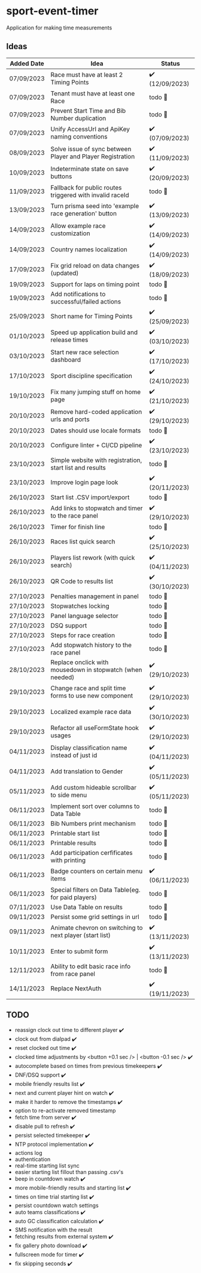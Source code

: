 # sport-event-timer

Application for making time measurements

## Ideas

| Added Date | Idea                                                       | Status                          |
| ---------- | ---------------------------------------------------------- | ------------------------------- |
| 07/09/2023 | Race must have at least 2 Timing Points                    | :heavy_check_mark: (12/09/2023) |
| 07/09/2023 | Tenant must have at least one Race                         | todo :date:                     |
| 07/09/2023 | Prevent Start Time and Bib Number duplication              | todo :date:                     |
| 07/09/2023 | Unify AccessUrl and ApiKey naming conventions              | :heavy_check_mark: (07/09/2023) |
| 08/09/2023 | Solve issue of sync between Player and Player Registration | :heavy_check_mark: (11/09/2023) |
| 10/09/2023 | Indeterminate state on save buttons                        | :heavy_check_mark: (20/09/2023) |
| 11/09/2023 | Fallback for public routes triggered with invalid raceId   | todo :date:                     |
| 13/09/2023 | Turn prisma seed into 'example race generation' button     | :heavy_check_mark: (13/09/2023) |
| 14/09/2023 | Allow example race customization                           | :heavy_check_mark: (14/09/2023) |
| 14/09/2023 | Country names localization                                 | :heavy_check_mark: (14/09/2023) |
| 17/09/2023 | Fix grid reload on data changes (updated)                  | :heavy_check_mark: (18/09/2023) |
| 19/09/2023 | Support for laps on timing point                           | todo :date:                     |
| 19/09/2023 | Add notifications to successful/failed actions             | todo :date:                     |
| 25/09/2023 | Short name for Timing Points                               | :heavy_check_mark: (25/09/2023) |
| 01/10/2023 | Speed up application build and release times               | :heavy_check_mark: (03/10/2023) |
| 03/10/2023 | Start new race selection dashboard                         | :heavy_check_mark: (17/10/2023) |
| 17/10/2023 | Sport discipline specification                             | :heavy_check_mark: (24/10/2023) |
| 19/10/2023 | Fix many jumping stuff on home page                        | :heavy_check_mark: (21/10/2023) |
| 20/10/2023 | Remove hard-coded application urls and ports               | :heavy_check_mark: (29/10/2023) |
| 20/10/2023 | Dates should use locale formats                            | todo :date:                     |
| 20/10/2023 | Configure linter + CI/CD pipeline                          | :heavy_check_mark: (23/10/2023) |
| 23/10/2023 | Simple website with registration, start list and results   | todo :date:                     |
| 23/10/2023 | Improve login page look                                    | :heavy_check_mark: (20/11/2023) |
| 26/10/2023 | Start list .CSV import/export                              | todo :date:                     |
| 26/10/2023 | Add links to stopwatch and timer to the race panel         | :heavy_check_mark: (29/10/2023) |
| 26/10/2023 | Timer for finish line                                      | todo :date:                     |
| 26/10/2023 | Races list quick search                                    | :heavy_check_mark: (25/10/2023) |
| 26/10/2023 | Players list rework (with quick search)                    | :heavy_check_mark: (04/11/2023) |
| 26/10/2023 | QR Code to results list                                    | :heavy_check_mark: (30/10/2023) |
| 27/10/2023 | Penalties management in panel                              | todo :date:                     |
| 27/10/2023 | Stopwatches locking                                        | todo :date:                     |
| 27/10/2023 | Panel language selector                                    | todo :date:                     |
| 27/10/2023 | DSQ support                                                | todo :date:                     |
| 27/10/2023 | Steps for race creation                                    | todo :date:                     |
| 27/10/2023 | Add stopwatch history to the race panel                    | todo :date:                     |
| 28/10/2023 | Replace onclick with mousedown in stopwatch (when needed)  | :heavy_check_mark: (29/10/2023) |
| 29/10/2023 | Change race and split time forms to use new component      | :heavy_check_mark: (29/10/2023) |
| 29/10/2023 | Localized example race data                                | :heavy_check_mark: (30/10/2023) |
| 29/10/2023 | Refactor all useFormState<T> hook usages                   | :heavy_check_mark: (29/10/2023) |
| 04/11/2023 | Display classification name instead of just id             | :heavy_check_mark: (04/11/2023) |
| 04/11/2023 | Add translation to Gender                                  | :heavy_check_mark: (05/11/2023) |
| 05/11/2023 | Add custom hideable scrollbar to side menu                 | :heavy_check_mark: (05/11/2023) |
| 06/11/2023 | Implement sort over columns to Data Table                  | todo :date:                     |
| 06/11/2023 | Bib Numbers print mechanism                                | todo :date:                     |
| 06/11/2023 | Printable start list                                       | todo :date:                     |
| 06/11/2023 | Printable results                                          | todo :date:                     |
| 06/11/2023 | Add participation cerfificates with printing               | todo :date:                     |
| 06/11/2023 | Badge counters on certain menu items                       | :heavy_check_mark: (06/11/2023) |
| 06/11/2023 | Special filters on Data Table(eg. for paid players)        | todo :date:                     |
| 07/11/2023 | Use Data Table on results                                  | todo :date:                     |
| 09/11/2023 | Persist some grid settings in url                          | todo :date:                     |
| 09/11/2023 | Animate chevron on switching to next player (start list)   | :heavy_check_mark: (13/11/2023) |
| 10/11/2023 | Enter to submit form                                       | :heavy_check_mark: (13/11/2023) |
| 12/11/2023 | Ability to edit basic race info from race panel            | todo :date:                     |
| 14/11/2023 | Replace NextAuth                                           | :heavy_check_mark: (19/11/2023) |

## TODO

-   reassign clock out time to different player :heavy_check_mark:
-   clock out from dialpad :heavy_check_mark:
-   reset clocked out time :heavy_check_mark:
-   clocked time adjustments by <button +0.1 sec /> | <button -0.1 sec /> :heavy_check_mark:
-   autocomplete based on times from previous timekeepers :heavy_check_mark:
-   DNF/DSQ support :heavy_check_mark:
-   mobile friendly results list :heavy_check_mark:
-   next and current player hint on watch :heavy_check_mark:
-   make it harder to remove the timestamps :heavy_check_mark:
-   option to re-activate removed timestamp
-   fetch time from server :heavy_check_mark:
-   disable pull to refresh :heavy_check_mark:
-   persist selected timekeeper :heavy_check_mark:
-   NTP protocol implementation :heavy_check_mark:
-   actions log
-   authentication
-   real-time starting list sync
-   easier starting list fillout than passing .csv's
-   beep in countdown watch :heavy_check_mark:
-   more mobile-friendly results and starting list :heavy_check_mark:
-   times on time trial starting list :heavy_check_mark:
-   persist countdown watch settings
-   auto teams classifications :heavy_check_mark:
-   auto GC classification calculation :heavy_check_mark:
-   SMS notification with the result
-   fetching results from external system :heavy_check_mark:
-   fix gallery photo download :heavy_check_mark:
-   fullscreen mode for timer :heavy_check_mark:
-   fix skipping seconds :heavy_check_mark:
